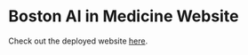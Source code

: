 # Boston AI in Medicine Website

Check out the deployed website [here](http://bostonaim.github.io/).

